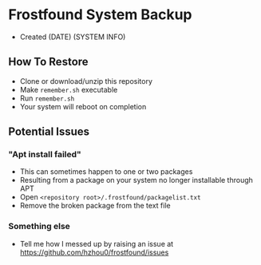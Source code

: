 # Frostfound System Backup
- Created (DATE)
(SYSTEM INFO)
## How To Restore
- Clone or download/unzip this repository
- Make `remember.sh` executable
- Run `remember.sh` 
- Your system will reboot on completion
## Potential Issues
### "Apt install failed"
- This can sometimes happen to one or two packages
- Resulting from a package on your system no longer installable through APT
- Open `<repository root>/.frostfound/packagelist.txt`
- Remove the broken package from the text file
### Something else
- Tell me how I messed up by raising an issue
at https://github.com/hzhou0/frostfound/issues

